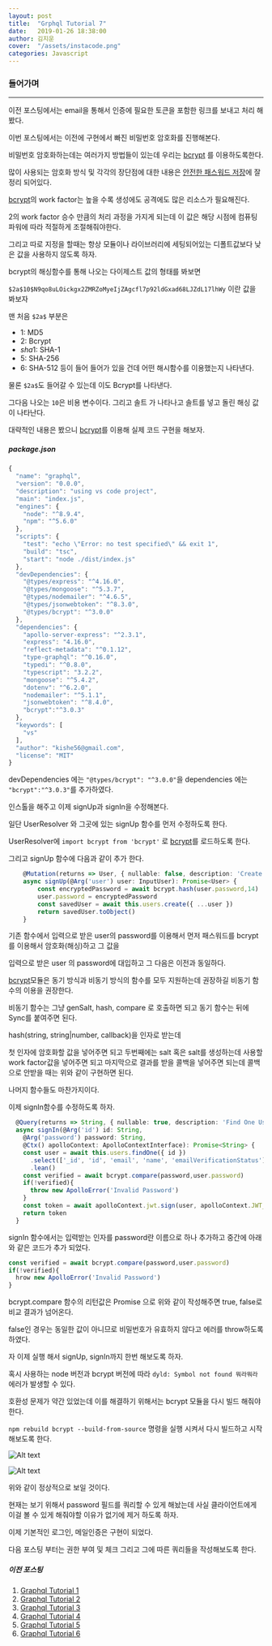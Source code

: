 ```yaml
---
layout: post
title:  "Grphql Tutorial 7"
date:   2019-01-26 18:38:00
author: 김지운
cover:  "/assets/instacode.png"
categories: Javascript
---
```

### 들어가며
---
이전 포스팅에서는 email을 통해서 인증에 필요한 토큰을 포함한 링크를 보내고 처리 해봤다.

이번 포스팅에서는 이전에 구현에서 빠진 비밀번호 암호화를 진행해본다.

비밀번호 암호화하는데는 여러가지 방법들이 있는데 우리는 [bcrypt] 를 이용하도록한다.

많이 사용되는 암호화 방식 및 각각의 장단점에 대한 내용은 [안전한 패스워드 저장]에 잘 정리 되어있다.

[bcrypt]의 work factor는 높을 수록 생성에도 공격에도 많은 리소스가 필요해진다.

2의 work factor 승수 만큼의 처리 과정을 가지게 되는데 이 값은 해당 시점에 컴퓨팅 파워에 따라 적절하게 조절해줘야한다.

그리고 따로 지정을 할때는 항상 모듈이나 라이브러리에 세팅되어있는 디폴트값보다 낮은 값을 사용하지 않도록 하자.

bcrypt의 해싱함수를 통해 나오는 다이제스트 값의 형태를 봐보면

`$2a$10$N9qo8uLOickgx2ZMRZoMyeIjZAgcfl7p92ldGxad68LJZdL17lhWy` 이란 값을 봐보자

맨 처음 `$2a$` 부분은 
- $1$: MD5
- $2$: Bcrypt
- $sha1$: SHA-1
- $5$: SHA-256
- $6$: SHA-512
등이 들어 들어가 있을 건데 어떤 해시함수를 이용했는지 나타낸다.

물론 `$2a$`도 들어갈 수 있는데 이도 Bcrypt를 나타낸다.

그다음 나오는 `10`은 비용 변수이다. 그리고 솔트 가 나타나고 솔트를 넣고 돌린 해싱 값이 나타난다.

대략적인 내용은 봤으니 [bcrypt]를 이용해 실제 코드 구현을 해보자.
##### package.json
```typescript
{
  "name": "graphql",
  "version": "0.0.0",
  "description": "using vs code project",
  "main": "index.js",
  "engines": {
    "node": "^8.9.4",
    "npm": "^5.6.0"
  },
  "scripts": {
    "test": "echo \"Error: no test specified\" && exit 1",
    "build": "tsc",
    "start": "node ./dist/index.js"
  },
  "devDependencies": {
    "@types/express": "^4.16.0",
    "@types/mongoose": "^5.3.7",
    "@types/nodemailer": "^4.6.5",
    "@types/jsonwebtoken": "^8.3.0",
    "@types/bcrypt": "^3.0.0"
  },
  "dependencies": {
    "apollo-server-express": "^2.3.1",
    "express": "4.16.0",
    "reflect-metadata": "^0.1.12",
    "type-graphql": "^0.16.0",
    "typedi": "^0.8.0",
    "typescript": "3.2.2",
    "mongoose": "^5.4.2",
    "dotenv": "^6.2.0",
    "nodemailer": "^5.1.1",
    "jsonwebtoken": "^8.4.0",
    "bcrypt":"^3.0.3"
  },
  "keywords": [
    "vs"
  ],
  "author": "kishe56@gmail.com",
  "license": "MIT"
}
```
devDependencies 에는 `"@types/bcrypt": "^3.0.0"`을 dependencies 에는 `"bcrypt":"^3.0.3"`를 추가하였다.

인스톨을 해주고 이제 signUp과 signIn을 수정해본다.

일단 UserResolver 와 그곳에 있는 signUp 함수를 먼저 수정하도록 한다.

UserResolver에 `import bcrypt from 'bcrypt'` 로 [bcrypt]를 로드하도록 한다.

그리고 signUp 함수에 다음과 같이 추가 한다.
```typescript
    @Mutation(returns => User, { nullable: false, description: 'Create User' })
    async signUp(@Arg('user') user: InputUser): Promise<User> {
        const encryptedPassword = await bcrypt.hash(user.password,14)
        user.password = encryptedPassword
        const savedUser = await this.users.create({ ...user })
        return savedUser.toObject()
    }
```
기존 함수에서 입력으로 받은 user의 password를 이용해서 먼저 패스워드를 bcrypt를 이용해서 암호화(해싱)하고 그 값을

입력으로 받은 user 의 password에 대입하고 그 다음은 이전과 동일하다.

[bcrypt]모듈은 동기 방식과 비동기 방식의 함수를 모두 지원하는데 권장하길 비동기 함수의 이용을 권장한다.

비동기 함수는 그냥 genSalt, hash, compare 로 호출하면 되고 동기 함수는 뒤에 Sync를 붙여주면 된다.

hash(string, string|number, callback)을 인자로 받는데

첫 인자에 암호화할 값을 넣어주면 되고 두번째에는 salt 혹은 salt를 생성하는데 사용할 work factor값을 넣어주면 되고 마지막으로 결과를 받을 콜백을 넣어주면 되는데 콜백으로 안받을 때는 위와 같이 구현하면 된다.

나머지 함수들도 마찬가지이다.

이제 signIn함수를 수정하도록 하자.

```typescript
  @Query(returns => String, { nullable: true, description: 'Find One User' })
  async signIn(@Arg('id') id: String,
    @Arg('password') password: String,
    @Ctx() apolloContext: ApolloContextInterface): Promise<String> {
    const user = await this.users.findOne({ id })
      .select(['_id', 'id', 'email', 'name', 'emailVerificationStatus'])
      .lean()
    const verified = await bcrypt.compare(password,user.password)
    if(!verified){
      throw new ApolloError('Invalid Password')
    }
    const token = await apolloContext.jwt.sign(user, apolloContext.JWT_SECRET_KEY)
    return token
  }
```
signIn 함수에서는 입력받는 인자를 password란 이름으로 하나 추가하고 중간에 아래와 같은 코드가 추가 되었다.

```typescript
const verified = await bcrypt.compare(password,user.password)
if(!verified){
  hrow new ApolloError('Invalid Password')
}
```
bcrypt.compare 함수의 리턴값은 Promise<Boolean> 으로 위와 같이 작성해주면 true, false로 비교 결과가 넘어온다.

false인 경우는 동일한 값이 아니므로 비밀번호가 유효하지 않다고 에러를 throw하도록 하였다.

자 이제 실행 해서 signUp, signIn까지 한번 해보도록 하자.

혹시 사용하는 node 버전과 bcrypt 버전에 따라 `dyld: Symbol not found 뭐라뭐라` 에러가 발생할 수 있다.

호환성 문제가 약간 있었는데 이를 해결하기 위해서는 bcrypt 모듈을 다시 빌드 해줘야한다.

`npm rebuild bcrypt --build-from-source` 명령을 실행 시켜서 다시 빌드하고 시작해보도록 한다.

![Alt text](/assets/Posts/graphql_tutorial_7_1.png)

![Alt text](/assets/Posts/graphql_tutorial_7_2.png)

위와 같이 정상적으로 보일 것이다.

현재는 보기 위해서 password 필드를 쿼리할 수 있게 해놨는데 사실 클라이언트에게 이걸 볼 수 있게 해줘야할 이유가 없기에 제거 하도록 하자.

이제 기본적인 로그인, 메일인증은 구현이 되었다.

다음 포스팅 부터는 권한 부여 및 체크 그리고 그에 따른 쿼리들을 작성해보도록 한다.

##### 이전 포스팅
1. [Graphql Tutorial 1]
2. [Graphql Tutorial 2]
3. [Graphql Tutorial 3]
4. [Graphql Tutorial 4]
5. [Graphql Tutorial 5]
6. [Graphql Tutorial 6]


[안전한 패스워드 저장]:https://d2.naver.com/helloworld/318732
[bcrypt]:https://www.npmjs.com/package/bcrypt
[nodemailer]:https://nodemailer.com/about/
[mongodb-connect]:https://kishe89.github.io/bluemix(ibm)/2018/02/15/mongodb-connect.html
[mlab]:https://mlab.com
[typescript-handbook]:https://www.typescriptlang.org/docs/handbook/tsconfig-json.html
[Graphql Tutorial 1]:https://kishe89.github.io/javascript/2019/01/01/graphql-tutorial-01.html
[Graphql Tutorial 2]:https://kishe89.github.io/javascript/2019/01/07/graphql-tutorial-02.html
[Graphql Tutorial 3]:https://kishe89.github.io/javascript/2019/01/13/graphql-tutorial-03.html
[Graphql Tutorial 4]:https://kishe89.github.io/javascript/2019/01/19/graphql-tutorial-04.html
[Graphql Tutorial 5]:https://kishe89.github.io/javascript/2019/01/23/graphql-tutorial-05.html
[Graphql Tutorial 6]:https://kishe89.github.io/javascript/2019/01/24/graphql-tutorial-06.html
